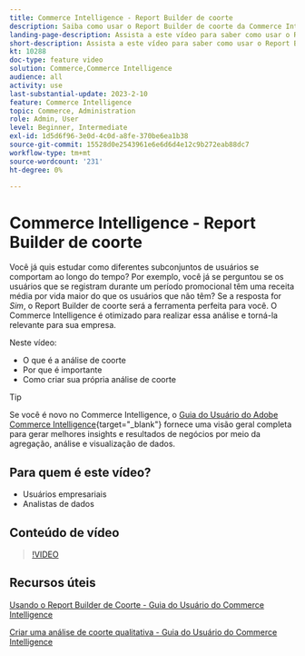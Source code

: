 ```yaml
---
title: Commerce Intelligence - Report Builder de coorte
description: Saiba como usar o Report Builder de coorte da Commerce Intelligence para criar relatórios e análises otimizados que sejam relevantes para sua empresa.
landing-page-description: Assista a este vídeo para saber como usar o Report Builder de coorte da Commerce Intelligence para criar relatórios e análises otimizados que sejam relevantes para sua empresa.
short-description: Assista a este vídeo para saber como usar o Report Builder de coorte da Commerce Intelligence para criar relatórios e análises otimizados que sejam relevantes para sua empresa.
kt: 10288
doc-type: feature video
solution: Commerce,Commerce Intelligence
audience: all
activity: use
last-substantial-update: 2023-2-10
feature: Commerce Intelligence
topic: Commerce, Administration
role: Admin, User
level: Beginner, Intermediate
exl-id: 1d5d6f96-3e0d-4c0d-a8fe-370be6ea1b38
source-git-commit: 15528d0e2543961e6e6d6d4e12c9b272eab88dc7
workflow-type: tm+mt
source-wordcount: '231'
ht-degree: 0%

---
```


# Commerce Intelligence - Report Builder de coorte

Você já quis estudar como diferentes subconjuntos de usuários se comportam ao longo do tempo? Por exemplo, você já se perguntou se os usuários que se registram durante um período promocional têm uma receita média por vida maior do que os usuários que não têm? Se a resposta for _Sim_, o Report Builder de coorte será a ferramenta perfeita para você. O Commerce Intelligence é otimizado para realizar essa análise e torná-la relevante para sua empresa.

Neste vídeo:

- O que é a análise de coorte
- Por que é importante
- Como criar sua própria análise de coorte

>[!TIP]
>
>Se você é novo no Commerce Intelligence, o [Guia do Usuário do Adobe Commerce Intelligence](https://experienceleague.adobe.com/docs/commerce-business-intelligence/mbi/guide-overview.html){target="_blank"} fornece uma visão geral completa para gerar melhores insights e resultados de negócios por meio da agregação, análise e visualização de dados.

## Para quem é este vídeo?

- Usuários empresariais
- Analistas de dados

## Conteúdo de vídeo

>[!VIDEO](https://video.tv.adobe.com/v/342407?quality=12&learn=on)

## Recursos úteis

[Usando o Report Builder de Coorte - Guia do Usuário do Commerce Intelligence](https://experienceleague.adobe.com/docs/commerce-business-intelligence/mbi/analyze/sql/cohort-rpt-bldr.html)

[Criar uma análise de coorte qualitativa - Guia do Usuário do Commerce Intelligence](https://experienceleague.adobe.com/docs/commerce-business-intelligence/mbi/analyze/sql/create-qual-cohort-analysis.html)
